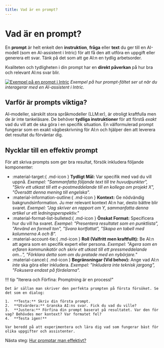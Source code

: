 ```yaml
---
title: Vad är en prompt?
---
```


# Vad är en prompt?

En **prompt** är helt enkelt den **instruktion**, **fråga** eller **text** du ger till en AI-modell (som en AI-assistent i Intric) för att få den att utföra en uppgift eller generera ett svar. Tänk på det som att ge AI:n en tydlig arbetsorder.

Kvaliteten och tydligheten i din prompt har en **direkt påverkan** på hur bra och relevant AI:ns svar blir.

[![Exempel på en prompt i Intric](assets/images/prompt-exempel.png)](assets/images/prompt-exempel.png)
*Exempel på hur prompt-fältet ser ut när du interagerar med en AI-assistent i Intric.*

## Varför är prompts viktiga?

AI-modeller, särskilt stora språkmodeller (LLM:er), är otroligt kraftfulla men de är inte tankeläsare. De behöver **tydliga instruktioner** för att förstå *exakt* vad du vill att de ska göra i en specifik situation. En välformulerad prompt fungerar som en exakt vägbeskrivning för AI:n och hjälper den att leverera det resultat du förväntar dig.

## Nycklar till en effektiv prompt

För att skriva prompts som ger bra resultat, försök inkludera följande komponenter:

*   :material-target:{ .md-icon } **Tydligt Mål:** Var specifik med vad du vill uppnå. *Exempel: "Sammanfatta följande text till tre huvudpunkter", "Skriv ett utkast till ett e-postmeddelande till en kollega om projekt X", "Översätt denna mening till engelska".*
*   :material-information-outline:{ .md-icon } **Kontext:** Ge nödvändig bakgrundsinformation. Ju mer relevant kontext AI:n har, desto bättre blir svaret. *Exempel: "Jag skriver en rapport om Y, sammanfatta denna artikel ur ett ledningsperspektiv."*
*   :material-format-list-bulleted:{ .md-icon } **Önskat Format:** Specificera hur du vill ha svaret. *Exempel: "Presentera resultatet som en punktlista", "Använd en formell ton", "Svara kortfattat", "Skapa en tabell med kolumnerna A och B".*
*   :material-account-tie:{ .md-icon } **Roll (Valfritt men kraftfullt):** Be AI:n att agera som en specifik expert eller persona. *Exempel: "Agera som en erfaren kommunikatör och skriv ett utkast till ett pressmeddelande om...", "Förklara detta som om du pratade med en nybörjare."*
*   :material-cancel:{ .md-icon } **Begränsningar (Vid behov):** Ange vad AI:n *inte* ska göra eller inkludera. *Exempel: "Inkludera inte teknisk jargong", "Fokusera endast på fördelarna".*

!!! tip "Iterera och Förfina: Promptning är en process!"

    Det är sällan man skriver den perfekta prompten på första försöket. Se det som en dialog:

    1.  **Testa:** Skriv din första prompt.
    2.  **Utvärdera:** Granska AI:ns svar. Fick du vad du ville?
    3.  **Justera:** Förfina din prompt baserat på resultatet. Var den för vag? Behövdes mer kontext? Var formatet fel?
    4.  **Testa igen!**

    Var beredd på att experimentera och lära dig vad som fungerar bäst för olika uppgifter och assistenter.

Nästa steg: [Hur promptar man effektivt?](hur-promptar-man.md)